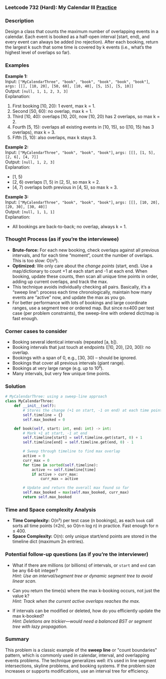 ### Leetcode 732 (Hard): My Calendar III [Practice](https://leetcode.com/problems/my-calendar-iii)

### Description  
Design a class that counts the maximum number of overlapping events in a calendar. Each event is booked as a half-open interval [start, end), and every event can always be added (no rejection). After each booking, return the largest k such that some time is covered by k events (i.e., what’s the highest level of overlaps so far).

### Examples  

**Example 1:**  
Input: `["MyCalendarThree", "book", "book", "book", "book", "book"]`, `args: [[], [10, 20], [50, 60], [10, 40], [5, 15], [5, 10]]`  
Output: `[null, 1, 1, 2, 3, 3]`  
Explanation:  
1. First booking [10, 20): 1 event, max k = 1.  
2. Second [50, 60): no overlap, max k = 1.  
3. Third [10, 40): overlaps [10, 20), now [10, 20) has 2 overlaps, so max k = 2.  
4. Fourth [5, 15): overlaps all existing events in [10, 15), so ([10, 15) has 3 overlaps), max k = 3.  
5. Fifth [5, 10): also overlaps, max k stays 3.

**Example 2:**  
Input: `["MyCalendarThree", "book", "book", "book"]`, `args: [[], [1, 5], [2, 6], [4, 7]]`  
Output: `[null, 1, 2, 3]`  
Explanation:  
- [1, 5)  
- [2, 6) overlaps [1, 5) in [2, 5), so max k = 2.  
- [4, 7) overlaps both previous in [4, 5), so max k = 3.

**Example 3:**  
Input: `["MyCalendarThree", "book", "book", "book"]`, `args: [[], [10, 20], [20, 30], [30, 40]]`  
Output: `[null, 1, 1, 1]`  
Explanation:  
- All bookings are back-to-back; no overlap, always k = 1.

### Thought Process (as if you’re the interviewee)  
- **Brute-force:** For each new booking, check overlaps against all previous intervals, and for each time “moment”, count the number of overlaps. This is too slow: O(n²).
- **Optimized:** We only care about the *change points* (start, end). Use a map/dictionary to count +1 at each start and -1 at each end. When booking, update these counts, then scan all unique time points in order, adding up current overlaps, and track the max.
- This technique avoids individually checking all pairs. Basically, it’s a “sweep line”: process each time chronologically, maintain how many events are “active” now, and update the max as you go.
- For better performance with lots of bookings and large coordinate ranges, use a segment tree or ordered map. But since n≤400 per test case (per problem constraints), the sweep-line with ordered dict/map is fast enough.

### Corner cases to consider  
- Booking several identical intervals (repeated [a, b]).
- Booking intervals that just touch at endpoints ([10, 20), [20, 30)): no overlap.
- Bookings with a span of 0, e.g., [30, 30) – should be ignored.
- Bookings that cover all previous intervals (giant range).
- Bookings at very large range (e.g. up to 10⁹).
- Many intervals, but very few unique time points.

### Solution

```python
# MyCalendarThree: using a sweep-line approach
class MyCalendarThree:
    def __init__(self):
        # Stores the change (+1 on start, -1 on end) at each time point
        self.timeline = {}
        self.max_booked = 0

    def book(self, start: int, end: int) -> int:
        # Mark +1 at start, -1 at end
        self.timeline[start] = self.timeline.get(start, 0) + 1
        self.timeline[end] = self.timeline.get(end, 0) - 1

        # Sweep through timeline to find max overlap
        active = 0
        curr_max = 0
        for time in sorted(self.timeline):
            active += self.timeline[time]
            if active > curr_max:
                curr_max = active

        # Update and return the overall max found so far
        self.max_booked = max(self.max_booked, curr_max)
        return self.max_booked
```

### Time and Space complexity Analysis  

- **Time Complexity:** O(n²) per test case (n bookings), as each `book` call sorts all time points (≤2n), so O(n·n log n) in practice. Fast enough for n ≤ 400.
- **Space Complexity:** O(n): only unique start/end points are stored in the timeline dict (maximum 2n entries).

### Potential follow-up questions (as if you’re the interviewer)  

- What if there are millions (or billions) of intervals, or `start` and `end` can be any 64-bit integer?  
  *Hint: Use an interval/segment tree or dynamic segment tree to avoid linear scan.*

- Can you return the time(s) where the max k-booking occurs, not just the value k?  
  *Hint: Track when the current active overlaps reaches the max.*

- If intervals can be modified or deleted, how do you efficiently update the max k-booked?  
  *Hint: Deletions are trickier—would need a balanced BST or segment tree with lazy propagation.*

### Summary
This problem is a classic example of the **sweep line** or "count boundaries" pattern, which is commonly used in calendar, interval, and overlapping events problems. The technique generalizes well: it’s used in line segment intersections, skyline problems, and booking systems. If the problem size increases or supports modifications, use an interval tree for efficiency.